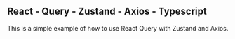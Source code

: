 ##  React - Query - Zustand - Axios - Typescript

This is a simple example of how to use React Query with Zustand and Axios.
